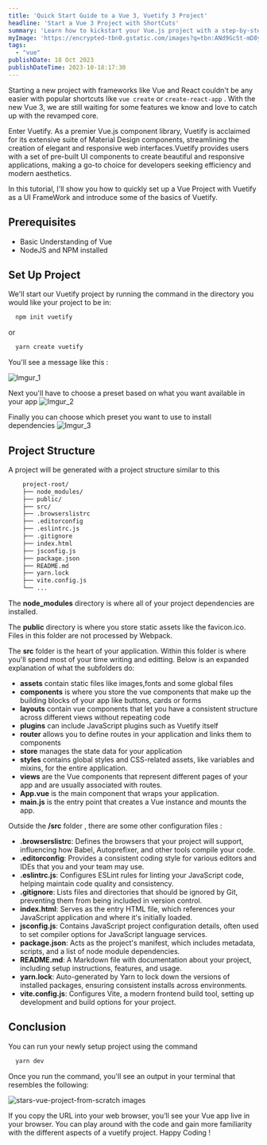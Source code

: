 ```yaml
---
title: 'Quick Start Guide to a Vue 3, Vuetify 3 Project'
headline: 'Start a Vue 3 Project with ShortCuts'
summary: 'Learn how to kickstart your Vue.js project with a step-by-step guide to building a Vue application with command line shortcuts'
myImage: 'https://encrypted-tbn0.gstatic.com/images?q=tbn:ANd9GcSt-mD8yJm2YRM3ls1pbiXAEJ_eoLN47IgW8w&usqp=CAU'
tags:
  - "vue"
publishDate: 18 Oct 2023
publishDateTime: 2023-10-18:17:30
---
```


Starting a new project with frameworks like Vue and React couldn't be any easier with popular shortcuts like `vue create` or `create-react-app` . With the new Vue 3, we are still waiting for some features we know and love to catch up with the revamped core.

Enter Vuetify. As a premier Vue.js component library, Vuetify is acclaimed for its extensive suite of Material Design components, streamlining the creation of elegant and responsive web interfaces.Vuetify provides users with a set of pre-built UI components to create beautiful and responsive applications, making a go-to choice for developers seeking efficiency and modern aesthetics. 

In this tutorial, I'll show you how to quickly set up a Vue Project with Vuetify as a UI FrameWork and introduce some of the basics of Vuetify.

## Prerequisites 

- Basic Understanding of Vue
- NodeJS and NPM installed 

## Set Up Project

We'll start our Vuetify project by running the command in the directory you would like your project to be in: 

```bash
  npm init vuetify
```

or 

```bash
  yarn create vuetify
```

You'll see a message like this : 

![Imgur_1](https://i.imgur.com/avyri9S.png)

Next you'll have to choose a preset based on what you want available in your app
![Imgur_2](https://i.imgur.com/YeggS2X.png)

Finally you can choose which preset you want to use to install dependencies 
![Imgur_3](https://i.imgur.com/SXZEoh5.png)

## Project Structure 

A project will be generated with a project structure similar to this 

```bash
    project-root/
    ├── node_modules/               
    ├── public/                     
    ├── src/                        
    ├── .browserslistrc             
    ├── .editorconfig               
    ├── .eslintrc.js                
    ├── .gitignore                  
    ├── index.html                  
    ├── jsconfig.js                 
    ├── package.json                
    ├── README.md                   
    ├── yarn.lock                   
    ├── vite.config.js             
    └── ...
```

The **node_modules** directory is where all of your project dependencies are installed.

The **public** directory is where you store static assets like the favicon.ico. Files in this folder are not processed by Webpack.

The **src** folder is the heart of your application. Within this folder is where you'll spend most of your time writing and editting. Below is an expanded explanation of what the subfolders do:

- **assets** contain static files like images,fonts and some global files
- **components** is where you store the vue components that make up the building blocks of your app like buttons, cards or forms
- **layouts** contain vue components that let you have a consistent structure across different views without repeating code
- **plugins** can include JavaScript plugins such as Vuetify itself 
- **router** allows you to define routes in your application and links them to components
- **store** manages the state data for your application
- **styles** contains global styles and CSS-related assets, like variables and mixins, for the entire application.
- **views** are the Vue components that represent different pages of your app and are usually associated with routes.
- **App.vue** is the main component that wraps your application.
- **main.js**  is the entry point that creates a Vue instance and mounts the app.

Outside the **/src** folder , there are some other configuration files :

- **.browserslistrc**: Defines the browsers that your project will support, influencing how Babel, Autoprefixer, and other tools compile your code.
- **.editorconfig**: Provides a consistent coding style for various editors and IDEs that you and your team may use.
- **.eslintrc.js**: Configures ESLint rules for linting your JavaScript code, helping maintain code quality and consistency.
- **.gitignore**: Lists files and directories that should be ignored by Git, preventing them from being included in version control.
- **index.html**: Serves as the entry HTML file, which references your JavaScript application and where it's initially loaded.
- **jsconfig.js**: Contains JavaScript project configuration details, often used to set compiler options for JavaScript language services.
- **package.json**: Acts as the project's manifest, which includes metadata, scripts, and a list of node module dependencies.
- **README.md**: A Markdown file with documentation about your project, including setup instructions, features, and usage.
- **yarn.lock**: Auto-generated by Yarn to lock down the versions of installed packages, ensuring consistent installs across environments.
- **vite.config.js**: Configures Vite, a modern frontend build tool, setting up development and build options for your project.


## Conclusion

You can run your newly setup project using the command 

```bash
  yarn dev
```

Once you run the command, you'll see an output in your terminal that resembles the following:

![stars-vue-project-from-scratch images](https://i.imgur.com/mFgAoiD.png)

If you copy the URL into your web browser, you’ll see your Vue app live in your browser. You can play around with the code and gain more familiarity with the different aspects of a vuetify project. Happy Coding !
